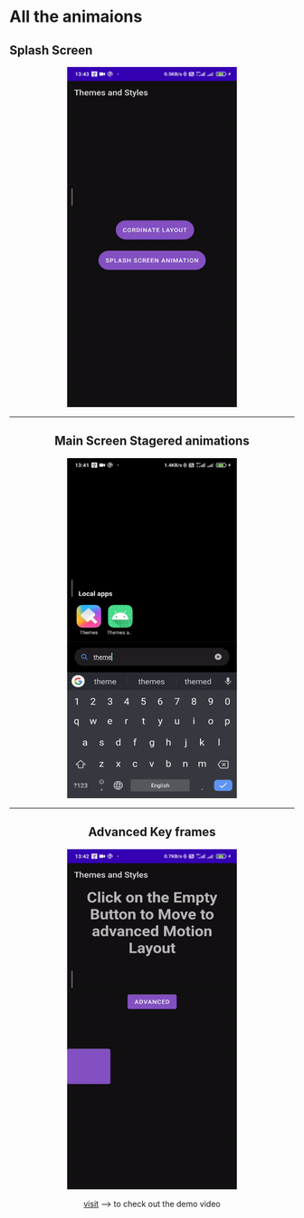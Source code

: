 # All the animaions


## Splash Screen
<div align="center" id="top"> 
  <img src="https://raw.githubusercontent.com/SahilHemnani777/bakda_animations/main/splash_screen.gif" alt="EShopee: Flutter eCommerce App" width="300" height="600"/>
  

---  
## Main Screen Stagered animations
<div align="center" id="top"> 
  <img src="https://raw.githubusercontent.com/SahilHemnani777/bakda_animations/main/main_screen.gif" alt="EShopee: Flutter eCommerce App" width="300" height="600"/>
  
  
  
---  
## Advanced Key frames
<div align="center" id="top"> 
  <img src="https://raw.githubusercontent.com/SahilHemnani777/bakda_animations/main/advanced_keyframes.gif" alt="EShopee: Flutter eCommerce App" width="300" height="600"/>
  
  
  
[visit](https://www.linkedin.com/posts/sahil-hemnani-8084b41a6_motionlayout-constraintlayout-android-activity-6767345413365358592-iMmK) --> to check out the demo video 
